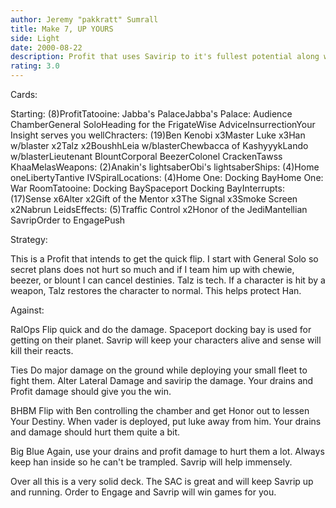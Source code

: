 ```yaml
---
author: Jeremy "pakkratt" Sumrall
title: Make 7, UP YOURS
side: Light
date: 2000-08-22
description: Profit that uses Savirip to it's fullest potential along with some minor tech.
rating: 3.0
---
```

Cards: 

Starting: (8)ProfitTatooine: Jabba's PalaceJabba's Palace: Audience ChamberGeneral SoloHeading for the FrigateWise AdviceInsurrectionYour Insight serves you wellChracters: (19)Ben Kenobi x3Master Luke x3Han w/blaster x2Talz x2BoushhLeia w/blasterChewbacca of KashyyykLando w/blasterLieutenant BlountCorporal BeezerColonel CrackenTawss KhaaMelasWeapons: (2)Anakin's lightsaberObi's lightsaberShips: (4)Home oneLibertyTantive IVSpiralLocations: (4)Home One: Docking BayHome One: War RoomTatooine: Docking BaySpaceport Docking BayInterrupts: (17)Sense x6Alter x2Gift of the Mentor x3The Signal x3Smoke Screen x2Nabrun LeidsEffects: (5)Traffic Control x2Honor of the JediMantellian SavripOrder to EngagePush

Strategy: 

This is a Profit that intends to get the quick flip.	I start with General Solo so secret plans does not hurt so much and if I team him up with chewie, beezer, or blount I can cancel destinies.  Talz is tech.  If a character is hit by a weapon, Talz restores the character to normal.  This helps protect Han.

Against:

RalOps
Flip quick and do the damage.  Spaceport docking bay is used for getting on their planet.  Savrip will keep your characters alive and sense will kill their reacts.

Ties
Do major damage on the ground while deploying your small fleet to fight them.  Alter Lateral Damage and savirip the damage.  Your drains and Profit damage should give you the win.

BHBM
Flip with Ben controlling the chamber and get Honor out to lessen Your Destiny.  When vader is deployed, put luke away from him.  Your drains and damage should hurt them quite a bit.

Big Blue
Again, use your drains and profit damage to hurt them a lot.  Always keep han inside so he can't be trampled.	Savrip will help immensely.

Over all this is a very solid deck.  The SAC is great and will keep Savrip up and running.  Order to Engage and Savrip will win games for you.